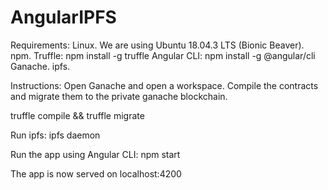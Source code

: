# AngularIPFS
Requirements:
Linux. We are using Ubuntu 18.04.3 LTS (Bionic Beaver).
npm.
Truffle: npm install -g truffle
Angular CLI: npm install -g @angular/cli
Ganache.
ipfs.

Instructions:
Open Ganache and open a workspace.
Compile the contracts and migrate them to the private ganache blockchain.

truffle compile && truffle migrate

Run ipfs:
ipfs daemon

Run the app using Angular CLI:
npm start

The app is now served on localhost:4200
